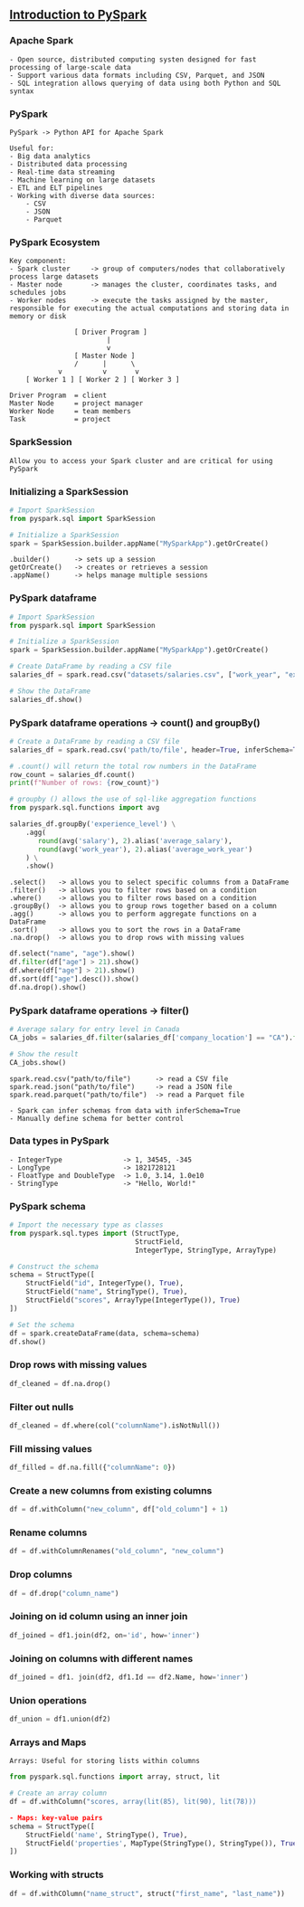 ## [Introduction to PySpark](https://app.datacamp.com/learn/courses/introduction-to-pyspark)

### Apache Spark
```
- Open source, distributed computing systen designed for fast processing of large-scale data
- Support various data formats including CSV, Parquet, and JSON
- SQL integration allows querying of data using both Python and SQL syntax
```

### PySpark
```
PySpark -> Python API for Apache Spark

Useful for:
- Big data analytics
- Distributed data processing
- Real-time data streaming
- Machine learning on large datasets
- ETL and ELT pipelines
- Working with diverse data sources:
    - CSV
    - JSON
    - Parquet
```

### PySpark Ecosystem
```
Key component:
- Spark cluster     -> group of computers/nodes that collaboratively process large datasets
- Master node       -> manages the cluster, coordinates tasks, and schedules jobs
- Worker nodes      -> execute the tasks assigned by the master, responsible for executing the actual computations and storing data in memory or disk 

                [ Driver Program ]
                        |
                        v
                [ Master Node ]
                /      |      \
            v          v       v
    [ Worker 1 ] [ Worker 2 ] [ Worker 3 ]

Driver Program  = client
Master Node     = project manager
Worker Node     = team members
Task            = project

``` 

### SparkSession
```
Allow you to access your Spark cluster and are critical for using PySpark
```

### Initializing a SparkSession
```python
# Import SparkSession
from pyspark.sql import SparkSession

# Initialize a SparkSession
spark = SparkSession.builder.appName("MySparkApp").getOrCreate()
```

```
.builder()      -> sets up a session
getOrCreate()   -> creates or retrieves a session 
.appName()      -> helps manage multiple sessions
```

### PySpark dataframe
```python
# Import SparkSession
from pyspark.sql import SparkSession

# Initialize a SparkSession
spark = SparkSession.builder.appName("MySparkApp").getOrCreate()

# Create DataFrame by reading a CSV file
salaries_df = spark.read.csv("datasets/salaries.csv", ["work_year", "experience_level", "employment_type", "job_title", "salary"])

# Show the DataFrame
salaries_df.show()
```

### PySpark dataframe operations -> count() and groupBy()
```python
# Create a DataFrame by reading a CSV file
salaries_df = spark.read.csv('path/to/file', header=True, inferSchema=True)

# .count() will return the total row numbers in the DataFrame
row_count = salaries_df.count()
print(f"Number of rows: {row_count}")

# groupby () allows the use of sql-like aggregation functions
from pyspark.sql.functions import avg

salaries_df.groupBy('experience_level') \
    .agg(
       round(avg('salary'), 2).alias('average_salary'),
       round(avg('work_year'), 2).alias('average_work_year')
    ) \
    .show()
```

```
.select()   -> allows you to select specific columns from a DataFrame
.filter()   -> allows you to filter rows based on a condition
.where()    -> allows you to filter rows based on a condition
.groupBy()  -> allows you to group rows together based on a column
.agg()      -> allows you to perform aggregate functions on a DataFrame
.sort()     -> allows you to sort the rows in a DataFrame
.na.drop()  -> allows you to drop rows with missing values
```

```python
df.select("name", "age").show()
df.filter(df["age"] > 21).show()
df.where(df["age"] > 21).show()
df.sort(df["age"].desc()).show()
df.na.drop().show()
```

### PySpark dataframe operations -> filter()
```python
# Average salary for entry level in Canada
CA_jobs = salaries_df.filter(salaries_df['company_location'] == "CA").filter(salaries_df['experience_level'] == "EN").groupBy().avg("salary_in_usd")

# Show the result
CA_jobs.show()
```

```
spark.read.csv("path/to/file")      -> read a CSV file
spark.read.json("path/to/file")     -> read a JSON file
spark.read.parquet("path/to/file")  -> read a Parquet file

- Spark can infer schemas from data with inferSchema=True
- Manually define schema for better control
```

### Data types in PySpark
```
- IntegerType               -> 1, 34545, -345
- LongType                  -> 1821728121
- FloatType and DoubleType  -> 1.0, 3.14, 1.0e10
- StringType                -> "Hello, World!"
```

### PySpark schema
```python
# Import the necessary type as classes 
from pyspark.sql.types import (StructType, 
                               StructField, 
                               IntegerType, StringType, ArrayType)

# Construct the schema
schema = StructType([
    StructField("id", IntegerType(), True),
    StructField("name", StringType(), True),
    StructField("scores", ArrayType(IntegerType()), True)
])

# Set the schema
df = spark.createDataFrame(data, schema=schema)
df.show()
```

### Drop rows with missing values
```python
df_cleaned = df.na.drop()
```

### Filter out nulls
```python
df_cleaned = df.where(col("columnName").isNotNull())
```

### Fill missing values 
```python
df_filled = df.na.fill({"columnName": 0})
```

### Create a new columns from existing columns
```python
df = df.withColumn("new_column", df["old_column"] + 1)
```

### Rename columns
```python
df = df.withColumnRenames("old_column", "new_column")
```

### Drop columns
```python
df = df.drop("column_name")
```

### Joining on id column using an inner join 
```python
df_joined = df1.join(df2, on='id', how='inner')
```

### Joining on columns with different names
```python
df_joined = df1. join(df2, df1.Id == df2.Name, how='inner')
```

### Union operations
```python
df_union = df1.union(df2)
```

### Arrays and Maps
```
Arrays: Useful for storing lists within columns 
```

```python
from pyspark.sql.functions import array, struct, lit

# Create an array column
df = df.withColumn("scores, array(lit(85), lit(90), lit(78)))

- Maps: key-value pairs
schema = StructType([
    StructField('name', StringType(), True),
    StructField('properties', MapType(StringType(), StringType()), True)
])
```

### Working with structs
```python
df = df.withCOlumn("name_struct", struct("first_name", "last_name"))
```
